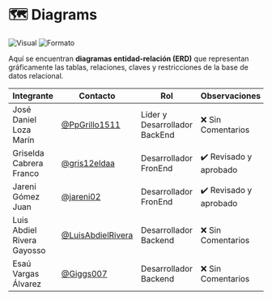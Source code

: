 # 🗺️ Diagrams

![Visual](https://img.shields.io/badge/Tipo-Diagramas%20ERD-blueviolet?style=flat-square)
![Formato](https://img.shields.io/badge/Formato-Draw.io%20%7C%20PNG%20%7C%20PDF-green?style=flat-square)

Aquí se encuentran **diagramas entidad-relación (ERD)** que representan gráficamente las tablas, relaciones, claves y restricciones de la base de datos relacional.

|Integrante|Contacto|Rol|Observaciones|
|------------|--------|---|---|
|José Daniel Loza Marín |[@PpGrillo1511](https://github.com/PpGrillo1511)|Líder y Desarrollador BackEnd|❌ Sin Comentarios|
|Griselda Cabrera Franco |[@gris12eldaa](https://github.com/gris12eldaa)|Desarrollador FronEnd|✔️  Revisado y aprobado|
|Jareni Gómez Juan |[@jareni02](https://github.com/jareni02)|Desarrollador FronEnd|✔️  Revisado y aprobado|
|Luis Abdiel Rivera Gayosso |[@LuisAbdielRivera](https://github.com/LuisAbdielRivera)|Desarrollador Backend|❌ Sin Comentarios|
|Esaú Vargas Álvarez |[@Giggs007](https://github.com/Giggs007)|Desarrollador Backend|❌ Sin Comentarios|
